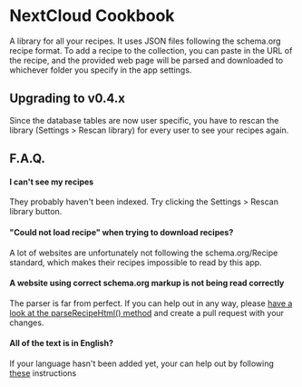 # NextCloud Cookbook

A library for all your recipes. It uses JSON files following the schema.org recipe format. To add a recipe to the collection, you can paste in the URL of the recipe, and the provided web page will be parsed and downloaded to whichever folder you specify in the app settings.

## Upgrading to v0.4.x

Since the database tables are now user specific, you have to rescan the library (Settings > Rescan library) for every user to see your recipes again.

## F.A.Q.

#### I can't see my recipes
They probably haven't been indexed. Try clicking the Settings > Rescan library button.

#### "Could not load recipe" when trying to download recipes?
A lot of websites are unfortunately not following the schema.org/Recipe standard, which makes their recipes impossible to read by this app.

#### A website using correct schema.org markup is not being read correctly
The parser is far from perfect. If you can help out in any way, please [have a look at the parseRecipeHtml() method](https://github.com/mrzapp/nextcloud-cookbook/blob/develop/lib/Service/RecipeService.php) and create a pull request with your changes.

#### All of the text is in English?
If your language hasn't been added yet, your can help out by following [these](https://github.com/mrzapp/nextcloud-cookbook/tree/develop/translationfiles) instructions
